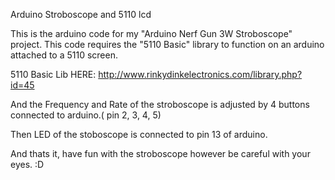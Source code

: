Arduino Stroboscope and 5110 lcd

This is the arduino code for my "Arduino Nerf Gun 3W Stroboscope" project. This code requires the "5110 Basic" library to function on an arduino attached to a 5110 screen.

5110 Basic Lib HERE: http://www.rinkydinkelectronics.com/library.php?id=45

And the Frequency and Rate of the stroboscope is adjusted by 4 buttons connected to arduino.( pin 2, 3, 4, 5)

Then LED of the stoboscope is connected to pin 13 of arduino.

And thats it, have fun with the stroboscope however be careful with your eyes. :D

